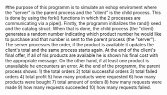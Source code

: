 #the purpose of this programm is to simulate an eshop enviroment where the "server" is the parent process and the "client" is the child process. This is done by using the fork() functions in which the 2 processes are communicating via a pipe(). Firstly, the programm initializes the rand() seed and the catalog struct. When that is done, the child process (the "client) generates a random number indicating which product number he would like to purchase and that number is sent to the parent process (the "server"). The server processes the order, if the product is available it updates the client's total and the same process starts again. At the end of the client's final offer, if all of his products are available he is shown his final cost with the appropriate message. On the other hand, if at least one product is unavailable he encounters an error. At the end of the programm, the parent process shows: 1) the total orders 2) total successful orders 3) total failed orders 4) total profit 5) how many products were requested 6) how many products were bought 7) total amount of orders 8) how many requests were made 9) how many requests succeeded 10) how many requests failed.
